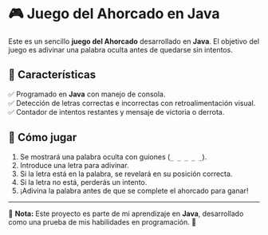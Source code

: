# 🎮 Juego del Ahorcado en Java

Este es un sencillo **juego del Ahorcado** desarrollado en **Java**. El objetivo del juego es adivinar una palabra oculta antes de quedarse sin intentos.

## 🚀 Características

✅ Programado en **Java** con manejo de consola.    
✅ Detección de letras correctas e incorrectas con retroalimentación visual.  
✅ Contador de intentos restantes y mensaje de victoria o derrota.   

## 🎯 Cómo jugar

1. Se mostrará una palabra oculta con guiones (`_ _ _ _ _`).  
2. Introduce una letra para adivinar.  
3. Si la letra está en la palabra, se revelará en su posición correcta.  
4. Si la letra no está, perderás un intento.  
5. ¡Adivina la palabra antes de que se complete el ahorcado para ganar!  

---

📌 **Nota:** Este proyecto es parte de mi aprendizaje en **Java**, desarrollado como una prueba de mis habilidades en programación. 🚀

